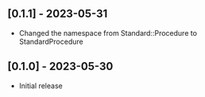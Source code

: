 ## [0.1.1] - 2023-05-31

- Changed the namespace from Standard::Procedure to StandardProcedure

## [0.1.0] - 2023-05-30

- Initial release
